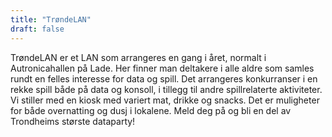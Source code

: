 ```yaml
---
title: "TrøndeLAN"
draft: false
---
```

TrøndeLAN er et LAN som arrangeres en gang i året, normalt i Autronicahallen på Lade. Her finner man deltakere i alle aldre som samles rundt en felles interesse for data og spill. Det arrangeres konkurranser i en rekke spill både på data og konsoll, i tillegg til andre spillrelaterte aktiviteter. Vi stiller med en kiosk med variert mat, drikke og snacks. Det er muligheter for både overnatting og dusj i lokalene. Meld deg på og bli en del av Trondheims største dataparty!
